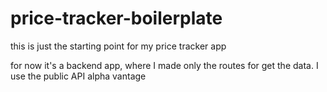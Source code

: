 # price-tracker-boilerplate

this is just the starting point for my price tracker app

for now it's a backend app, where I made only the routes for get the data.
I use the public API alpha vantage
